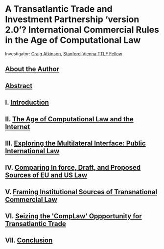 # A Transatlantic Trade and Investment Partnership ‘version 2.0’? International Commercial Rules in the Age of Computational Law

Investigator: [Craig Atkinson](https://law.stanford.edu/directory/craig-atkinson/), [Stanford-Vienna TTLF Fellow](https://law.stanford.edu/transatlantic-technology-law-forum/#slsnav-fellows)

## [About the Author](https://github.com/lexmerca/TTIPv2_ToC/blob/main/Author.md)

## [Abstract](https://github.com/lexmerca/TTIPv2_ToC/blob/main/Abstract.md)

## I. [Introduction](https://github.com/lexmerca/TTIPv2_1/)

## II. [The Age of Computational Law and the Internet](https://github.com/lexmerca/TTIPv2_2/)

## III. [Exploring the Multilateral Interface: Public International Law](https://github.com/lexmerca/TTIPv2_3/)

## IV. [Comparing In force, Draft, and Proposed Sources of EU and US Law](https://github.com/lexmerca/TTIPv2_4/)

## V. [Framing Institutional Sources of Transnational Commercial Law](https://github.com/lexmerca/TTIPv2_5/)

## VI. [Seizing the 'CompLaw' Oppportunity for Transatlantic Trade](https://github.com/lexmerca/TTIPv2_6/)

## VII. [Conclusion](https://github.com/lexmerca/TTIPv2_7)


